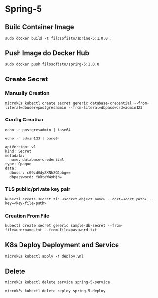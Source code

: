# Spring-5

## Build Container Image

    sudo docker build -t filosofisto/spring-5:1.0.0 .

## Push Image do Docker Hub

    sudo docker push filosofisto/spring-5:1.0.0

## Create Secret

### Manually Creation

    microk8s kubectl create secret generic database-credential --from-literal=dbuser=postgresadmin --from-literal=dbpassword=admin123

### Config Creation

    echo -n postgresadmin | base64

    echo -n admin123 | base64

    apiVersion: v1
    kind: Secret
    metadata:
      name: database-credential
    type: Opaque
    data:
      dbuser: cG9zdGdyZXNhZG1pbg==
      dbpassword: YWRtaW4xMjM=

### TLS public/private key pair

    kubectl create secret tls <secret-object-name> --cert=<cert-path> --key=<key-file-path>

### Creation From File

    kubectl create secret generic sample-db-secret --from-file=username.txt --from-file=password.txt

## K8s Deploy Deployment and Service

    microk8s kubectl apply -f deploy.yml

## Delete

    microk8s kubectl delete service spring-5-service

    microk8s kubectl delete deploy spring-5-deploy


